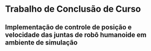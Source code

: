 # Trabalho de Conclusão de Curso

## Implementação de controle de posição e velocidade das juntas de robô humanoide em ambiente de simulação

